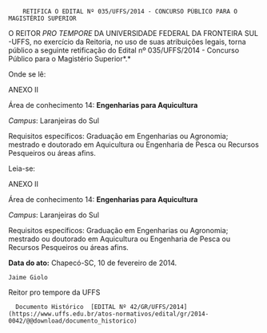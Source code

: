         RETIFICA O EDITAL Nº 035/UFFS/2014 - CONCURSO PÚBLICO PARA O MAGISTÉRIO SUPERIOR  

O REITOR *PRO TEMPORE* DA UNIVERSIDADE FEDERAL DA FRONTEIRA SUL -UFFS, no exercício da Reitoria, no uso de suas atribuições legais, torna público a seguinte retificação do Edital nº 035/UFFS/2014 - Concurso Público para o Magistério Superior*.*

 Onde se lê:

 ANEXO II

 Área de conhecimento 14: **Engenharias para Aquicultura**

 *Campus*: Laranjeiras do Sul

 Requisitos específicos: Graduação em Engenharias ou Agronomia; mestrado e doutorado em Aquicultura ou Engenharia de Pesca ou Recursos Pesqueiros ou áreas afins.

 Leia-se:

 ANEXO II

 Área de conhecimento 14: **Engenharias para Aquicultura**

 *Campus*: Laranjeiras do Sul

 Requisitos específicos: Graduação em Engenharias ou Agronomia; mestrado ou doutorado em Aquicultura ou Engenharia de Pesca ou Recursos Pesqueiros ou áreas afins.

  

   **Data do ato:** Chapecó-SC, 10 de fevereiro de 2014.   
 

    Jaime Giolo   
 Reitor pro tempore da UFFS 

      Documento Histórico  [EDITAL Nº 42/GR/UFFS/2014](https://www.uffs.edu.br/atos-normativos/edital/gr/2014-0042/@@download/documento_historico)     
      